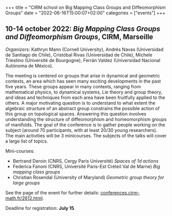 +++
title = "CIRM school on Big Mapping Class Groups and Diffeomorphism Groups"
date = "2022-06-16T15:00:07+02:00"
categories = ["events"]
+++

## 10-14 october 2022: *Big Mapping Class Groups and Diffeomorphism Groups*, CIRM, Marseille ##

*Organizers*: Kathryn Mann (Cornell University), Andrés Navas (Universidad de Santiago de Chile), Cristóbal Rivas (Universidad de Chile), Michele Triestino (Université de Bourgogne), Ferrán Valdez (Universidad Nacional Autónoma de México).

The meeting is centered on groups that arise in dynamical and geometric contexts, an area which has seen many exciting developments in the past five years. These groups appear in many contexts, ranging from mathematical physics, to dynamical systems, Lie theory and group theory, and ideas and techniques from each area have been fruitfully applied to the others. A major motivating question is to understand to what extent the algebraic structure of an abstract group constrains the possible action of this group on topological spaces. Answering this question involves understanding the structure of diffeomorphism and homeomorphism groups of manifolds. The goal of the conference is to gather people working on the subject (around 70 participants, with at least 20/30 young researchers). The main activities will be 3 minicourses. The subjects of the talks will cover a large list of topics.

Mini-courses:

- Bertrand Deroin (CNRS, Cergy Paris Université) *Spaces of 1d actions*
- Federica Fanoni (CNRS, Université Paris-Est Créteil Val de Marne) *Big mapping class groups*
- Christian Rosendal (University of Maryland) *Geometric group theory for large groups*

See the page of the event for further details: [conferences.cirm-math.fr/2612.html](https://conferences.cirm-math.fr/2612.html).

Deadline for registration: **July 15**.
